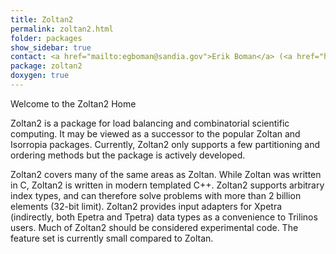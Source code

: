 ```yaml
---
title: Zoltan2
permalink: zoltan2.html
folder: packages
show_sidebar: true
contact: <a href="mailto:egboman@sandia.gov">Erik Boman</a> (<a href="https://github.com/egboman">@egboman</a>), <a href="https://github.com/orgs/trilinos/teams@zoltan2">@zoltan2</a>
package: zoltan2
doxygen: true
---
```


Welcome to the Zoltan2 Home

Zoltan2 is a package for load balancing and combinatorial scientific computing. It may be viewed as a successor to the popular Zoltan and Isorropia packages. Currently, Zoltan2 only supports a few partitioning and ordering methods but the package is actively developed.

Zoltan2 covers many of the same areas as Zoltan. While Zoltan was written in C, Zoltan2 is written in modern templated C++. Zoltan2 supports arbitrary index types, and can therefore solve problems with more than 2 billion elements (32-bit limit). Zoltan2 provides input adapters for Xpetra (indirectly, both Epetra and Tpetra) data types as a convenience to Trilinos users. 
Much of Zoltan2 should be considered experimental code. The feature set is currently small compared to Zoltan.
